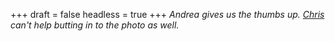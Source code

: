 
+++
draft = false
headless = true
+++
_Andrea gives us the thumbs up. [Chris](/blog/reunion-with-chris-from-mexico) can't help butting in to the photo as well._
